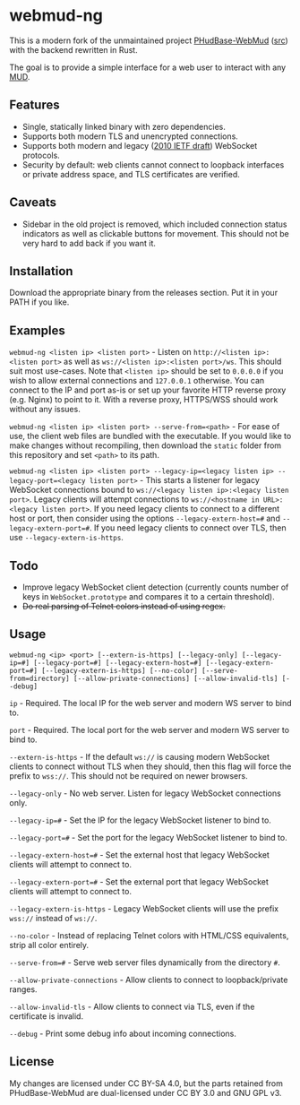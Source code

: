 # webmud-ng
This is a modern fork of the unmaintained project [PHudBase-WebMud](https://web.archive.org/web/20201112015926/https://phudbase.com/webmud.php) ([src](https://code.google.com/archive/p/phudbase/)) with the backend rewritten in Rust. 

The goal is to provide a simple interface for a web user to interact with any [MUD](https://en.wikipedia.org/wiki/MUD).

## Features
- Single, statically linked binary with zero dependencies.
- Supports both modern TLS and unencrypted connections.
- Supports both modern and legacy ([2010 IETF draft](https://web.archive.org/web/20100607025404/http://www.ietf.org/id/draft-ietf-hybi-thewebsocketprotocol-00.txt)) WebSocket protocols.
- Security by default: web clients cannot connect to loopback interfaces or private address space, and TLS certificates are verified.

## Caveats
- Sidebar in the old project is removed, which included connection status indicators as well as clickable buttons for movement. This should not be very hard to add back if you want it.

## Installation
Download the appropriate binary from the releases section. Put it in your PATH if you like.

## Examples
`webmud-ng <listen ip> <listen port>` - Listen on `http://<listen ip>:<listen port>` as well as `ws://<listen ip>:<listen port>/ws`. This should suit most use-cases. Note that `<listen ip>` should be set to `0.0.0.0` if you wish to allow external connections and `127.0.0.1` otherwise. You can connect to the IP and port as-is or set up your favorite HTTP reverse proxy (e.g. Nginx) to point to it. With a reverse proxy, HTTPS/WSS should work without any issues.

`webmud-ng <listen ip> <listen port> --serve-from=<path>` - For ease of use, the client web files are bundled with the executable. If you would like to make changes without recompiling, then download the `static` folder from this repository and set `<path>` to its path.

`webmud-ng <listen ip> <listen port> --legacy-ip=<legacy listen ip> --legacy-port=<legacy listen port>` - This starts a listener for legacy WebSocket connections bound to `ws://<legacy listen ip>:<legacy listen port>`. Legacy clients will attempt connections to `ws://<hostname in URL>:<legacy listen port>`. If you need legacy clients to connect to a different host or port, then consider using the options `--legacy-extern-host=#` and `--legacy-extern-port=#`. If you need legacy clients to connect over TLS, then use `--legacy-extern-is-https`.

## Todo
- Improve legacy WebSocket client detection (currently counts number of keys in `WebSocket.prototype` and compares it to a certain threshold).
- ~~Do real parsing of Telnet colors instead of using regex.~~

## Usage
`webmud-ng <ip> <port> [--extern-is-https] [--legacy-only] [--legacy-ip=#] [--legacy-port=#] [--legacy-extern-host=#] [--legacy-extern-port=#] [--legacy-extern-is-https] [--no-color] [--serve-from=directory] [--allow-private-connections] [--allow-invalid-tls] [--debug]`

`ip` - Required. The local IP for the web server and modern WS server to bind to.

`port` - Required. The local port for the web server and modern WS server to bind to.

`--extern-is-https` - If the default `ws://` is causing modern WebSocket clients to connect without TLS when they should, then this flag will force the prefix to `wss://`. This should not be required on newer browsers.

`--legacy-only` - No web server. Listen for legacy WebSocket connections only.

`--legacy-ip=#` - Set the IP for the legacy WebSocket listener to bind to.

`--legacy-port=#` - Set the port for the legacy WebSocket listener to bind to.

`--legacy-extern-host=#` - Set the external host that legacy WebSocket clients will attempt to connect to.

`--legacy-extern-port=#` - Set the external port that legacy WebSocket clients will attempt to connect to.

`--legacy-extern-is-https` - Legacy WebSocket clients will use the prefix `wss://` instead of `ws://`.

`--no-color` - Instead of replacing Telnet colors with HTML/CSS equivalents, strip all color entirely.

`--serve-from=#` - Serve web server files dynamically from the directory `#`.

`--allow-private-connections` - Allow clients to connect to loopback/private ranges.

`--allow-invalid-tls` - Allow clients to connect via TLS, even if the certificate is invalid.

`--debug` - Print some debug info about incoming connections.

## License
My changes are licensed under CC BY-SA 4.0, but the parts retained from PHudBase-WebMud are dual-licensed under CC BY 3.0 and GNU GPL v3.
